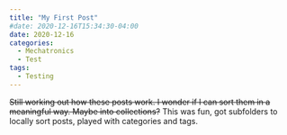 ```yaml
---
title: "My First Post"
#date: 2020-12-16T15:34:30-04:00
date: 2020-12-16
categories:
  - Mechatronics
  - Test
tags:
  - Testing
---
```


~~Still working out how these posts work. I wonder if I can sort them in a meaningful way. Maybe into collections?~~
This was fun, got subfolders to locally sort posts, played with categories and tags.
